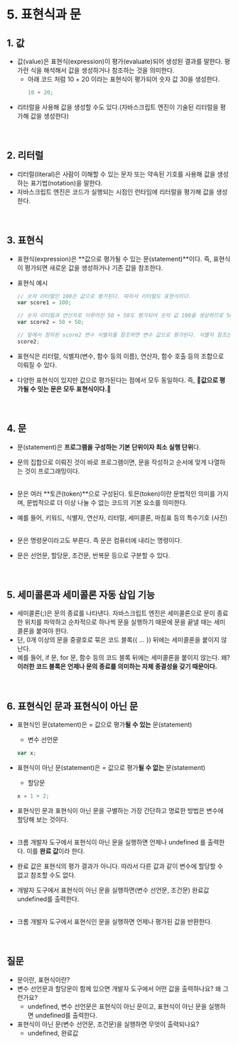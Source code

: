 # 5. 표현식과 문

## 1. 값

- 값(value)은 표현식(expression)이 평가(evaluate)되어 생성된 결과를 말한다. 평가란 식을 해석해서 값을 생성하거나 참조하는 것을 의미한다.
  - 아래 코드 처럼 10 + 20 이라는 표현식이 평가되어 숫자 값 30을 생성한다.
    ```js
    10 + 20;
    ```
- 리터럴을 사용해 값을 생성할 수도 있다.(자바스크립트 엔진이 기술된 리터럴을 평가해 값을 생성한다)
  <br/><br/><br/>

## 2. 리터럴

- 리터럴(literal)은 사람이 이해할 수 있는 문자 또는 약속된 기호를 사용해 값을 생성하는 표기법(notation)을 말한다.
- 자바스크립트 엔진은 코드가 실행되는 시점인 런타임에 리터럴을 평가해 값을 생성한다.
  <br/><br/><br/>

## 3. 표현식

- 표현식(expression)은 **값으로 평가될 수 있는 문(statement)**이다. 즉, 표현식이 평가되면 새로운 값을 생성하거나 기존 값을 참조한다.
- 표현식 예시

  ```js
  // 숫자 리터럴인 100은 값으로 평가된다. 따라서 리터럴도 표현식이다.
  var score1 = 100;

  // 숫자 리터럴과 연산자로 이루어진 50 + 50도 평가되어 숫자 값 100을 생성하므로 50 + 50도 표현식이다.
  var score2 = 50 + 50;

  // 앞에서 정의된 score2 변수 식별자를 참조하면 변수 값으로 평가된다. 식별자 참조는 값을 생성하지는 않지만 값으로 평가되므로 변수 식별자도 표현식이다.
  score2;
  ```

- 표현식은 리터럴, 식별자(변수, 함수 등의 이름), 연산자, 함수 호출 등의 조합으로 이뤄질 수 있다.
- 다양한 표현식이 있지만 값으로 평가된다는 점에서 모두 동일하다. 즉, 🔴**값으로 평가될 수 잇는 문은 모두 표현식이다.**🔴
  <br/><br/><br/>

## 4. 문

- 문(statement)은 **프로그램을 구성하는 기본 단위이자 최소 실행 단위**다.
- 문의 집합으로 이뤄진 것이 바로 프로그램이면, 문을 작성하고 순서에 맞게 나열하는 것이 프로그래밍이다.
  <br/><br/>

- 문은 여러 **토큰(token)**으로 구성된다. 토믄(token)이란 문법적인 의미를 가지며, 문법적으로 더 이상 나눌 수 없는 코드의 기본 요소를 의미한다.
- 예를 들어, 키워드, 식별자, 연산자, 리터럴, 세미콜론, 마침표 등의 특수기호
  (사진)
  <br/><br/>

- 문은 명령문이라고도 부른다. 즉 문은 컴퓨터에 내리는 명령이다.
- 문은 선언문, 할당문, 조건문, 반복문 등으로 구분할 수 있다.
  <br/><br/><br/>

## 5. 세미콜론과 세미콜론 자동 삽입 기능

- 세미콜론(;)은 문의 종료를 나타낸다. 자바스크립트 엔진은 세미콜론으로 문이 종료한 위치를 파악하고 순차적으로 하나씩 문을 실행하기 때문에 문을 끝낼 때는 세미콜론을 붙여야 한다.
- 단, 0개 이상의 문을 중괄호로 묶은 코드 블록({ ... }) 뒤에는 세미콜론을 붙이지 않난다.
- 예를 들어, if 문, for 문, 함수 등의 코드 블록 뒤에는 세미콜론을 붙이지 않는다. 왜? **이러한 코드 블록은 언제나 문의 종료를 의미하는 자체 종결성을 갖기 때문이다.**
  <br/><br/><br/>

## 6. 표현식인 문과 표현식이 아닌 문

- 표현식인 문(statement)은 = 값으로 평가**될 수 있는** 문(statement)
  - 변수 선언문
  ```js
  var x;
  ```
- 표현식이 아닌 문(statement)은 = 값으로 평가**될 수 없는** 문(statement)

  - 할당문

  ```js
  x = 1 + 2;
  ```

- 표현식인 문과 표현식이 아닌 문을 구별하는 가장 간단하고 명료한 방법은 변수에 할당해 보는 것이다.
  <br/><br/>

- 크롬 개발자 도구에서 표현식이 아닌 문을 실행하면 언제나 undefined 를 출력한다. 이를 **완료 값**이라 한다.
- 완료 값은 표현식의 평가 결과가 아니다. 따라서 다른 값과 같이 변수에 할당할 수 없고 참조할 수도 없다.
- 개발자 도구에서 표현식이 아닌 문을 실행하면(변수 선언문, 조건문) 완료값 undefined를 출력한다.
  <br/><br/>

- 크롬 개발자 도구에서 표현식인 문을 실행하면 언제나 평가된 값을 반환한다.
  <br/><br/><br/>

## 질문

- 문이란, 표현식이란?
- 변수 선언문과 할당문이 함께 있으면 개발자 도구에서 어떤 값을 출력하나요? 왜 그런가요?
  - undefined, 변수 선언문은 표현식이 아닌 문이고, 표현식이 아닌 문을 실행하면 undefined를 출력한다.
- 표현식이 아닌 문(변수 선언문, 조건문)을 실행하면 무엇이 출력되나요?
  - undefined, 완료값
